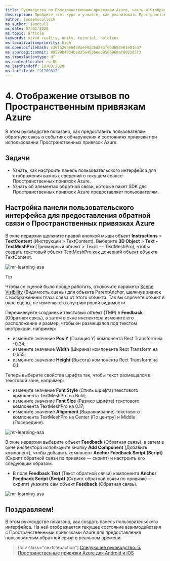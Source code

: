 ```yaml
---
title: Руководства по Пространственным привязкам Azure, часть 4 Отображение отзывов по Пространственным привязкам Azure
description: Пройдите этот курс и узнайте, как реализовать Пространственные привязки Azure в приложении смешанной реальности.
author: jessemcculloch
ms.author: jemccull
ms.date: 07/01/2020
ms.topic: article
keywords: mixed reality, unity, tutorial, hololens
ms.localizationpriority: high
ms.openlocfilehash: c36fa20ae6438aee92d5d853febd683e01e81ea7
ms.sourcegitcommit: 09599b4034be825e4536eeb9566968afd021d5f3
ms.translationtype: HT
ms.contentlocale: ru-RU
ms.lasthandoff: 10/03/2020
ms.locfileid: "91700312"
---
```

# <a name="4-displaying-feedback-from-azure-spatial-anchors"></a>4. Отображение отзывов по Пространственным привязкам Azure

В этом руководстве показано, как предоставить пользователям обратную связь о событиях обнаружения и состояниях привязки при использовании Пространственных привязок Azure.

## <a name="objectives"></a>Задачи

* Узнать, как настроить панель пользовательского интерфейса для отображения важных сведений о текущем сеансе Пространственных привязок Azure.
* Узнать об элементах обратной связи, которые пакет SDK для Пространственных привязок Azure предоставляет пользователям.

## <a name="setting-up-asa-feedback-panel"></a>Настройка панели пользовательского интерфейса для предоставления обратной связи о Пространственных привязках Azure

В окне иерархии щелкните правой кнопкой мыши объект **Instructions** > **TextContent** (Инструкции > TextContent). Выберите **3D Object** > **Text - TextMeshPro** (Трехмерный объект > Текст — TextMeshPro), чтобы создать текстовый объект TextMeshPro как дочерний объект объекта TextContent.

![mr-learning-asa](images/mr-learning-asa/asa-04-section1-step1-1.png)

> [!TIP]
> Чтобы со сценой было проще работать, отключите параметр <a href="https://docs.unity3d.com/Manual/SceneVisibility.html" target="_blank">Scene Visibility</a> (Видимость сцены) для объекта ParentAnchor, щелкнув значок с изображением глаза слева от этого объекта. Так вы спрячете объект в окне сцены, не изменяя его внутриигровой видимости.

Переименуйте созданный текстовый объект (TMP) в **Feedback** (Обратная связь), а затем в окне инспектора измените его расположение и размер, чтобы он размещался под текстом инструкции, например:

* измените значение **Pos Y** (Позиция Y) компонента Rect Transform на -0,24;
* измените значение **Width** (Ширина) компонента Rect Transform на 0,555;
* измените значение **Height** (Высота) компонента Rect Transform на 0,1.

Теперь выберите свойства шрифта так, чтобы текст размещался в текстовой зоне, например:

* измените значение **Font Style** (Стиль шрифта) текстового компонента TextMeshPro на Bold;
* измените значение **Font Size** (Размер шрифта) текстового компонента TextMeshPro на 0.17;
* измените значение **Alignment** (Выравнивание) текстового компонента TextMeshPro на Center (По центру) и Middle (Посередине).

![mr-learning-asa](images/mr-learning-asa/asa-04-section1-step1-2.png)

В окне иерархии выберите объект **Feedback** (Обратная связь), а затем в окне инспектора используйте кнопку **Add Component** (Добавить компонент), чтобы добавить компонент **Anchor Feedback Script (Script)** (Скрипт обратной связи по привязке — скрипт) и настроить его следующим образом.

* В поле **Feedback Text** (Текст обратной связи) компонента **Anchor Feedback Script (Script)** (Скрипт обратной связи по привязке — скрипт) укажите сам объект **Feedback** (Обратная связь).

![mr-learning-asa](images/mr-learning-asa/asa-04-section1-step1-3.png)

## <a name="congratulations"></a>Поздравляем!

В этом руководстве показано, как создать панель пользовательского интерфейса. На ней отображается текущее состояние взаимодействия с Пространственными привязками Azure для предоставления пользователям обратной связи в реальном времени.

> [!div class="nextstepaction"]
> [Следующее руководство: 5. Пространственные привязки Azure для Android и iOS](mr-learning-asa-05.md)
